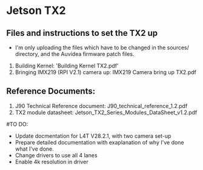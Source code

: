 # Jetson TX2


## Files and instructions to set the TX2 up 
* I'm only uploading the files which have to be changed in the sources/ directory, and the Auvidea firmware patch files.
1. Building Kernel: 'Building Kernel TX2.pdf'
2. Bringing IMX219 (RPI V2.1) camera up: IMX219 Camera bring up TX2.pdf

## Reference Documents: 
1. J90 Technical Reference document: J90_technical_reference_1.2.pdf
2. TX2 module datasheet: Jetson_TX2_Series_Modules_DataSheet_v1.2.pdf


#TO DO:
* Update docmentation for L4T V28.2.1, with two camera set-up
* Prepare detailed documentation with exaplanation of why I've done what I've done.
* Change drivers to use all 4 lanes 
* Enable 4k resolution in driver